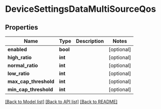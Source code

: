# DeviceSettingsDataMultiSourceQos

## Properties
Name | Type | Description | Notes
------------ | ------------- | ------------- | -------------
**enabled** | **bool** |  | [optional] 
**high_ratio** | **int** |  | [optional] 
**normal_ratio** | **int** |  | [optional] 
**low_ratio** | **int** |  | [optional] 
**max_cap_threshold** | **int** |  | [optional] 
**min_cap_threshold** | **int** |  | [optional] 

[[Back to Model list]](../README.md#documentation-for-models) [[Back to API list]](../README.md#documentation-for-api-endpoints) [[Back to README]](../README.md)



